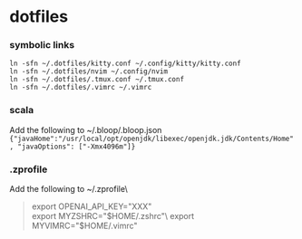 # dotfiles

### symbolic links
`ln -sfn ~/.dotfiles/kitty.conf ~/.config/kitty/kitty.conf`\
`ln -sfn ~/.dotfiles/nvim ~/.config/nvim`\
`ln -sfn ~/.dotfiles/.tmux.conf ~/.tmux.conf`\
`ln -sfn ~/.dotfiles/.vimrc ~/.vimrc`


### scala
Add the following to ~/.bloop/.bloop.json\
`{"javaHome":"/usr/local/opt/openjdk/libexec/openjdk.jdk/Contents/Home", "javaOptions": ["-Xmx4096m"]}`

### .zprofile
Add the following to ~/.zprofile\
>export OPENAI_API_KEY="XXX"\
export MYZSHRC="$HOME/.zshrc"\
export MYVIMRC="$HOME/.vimrc"
